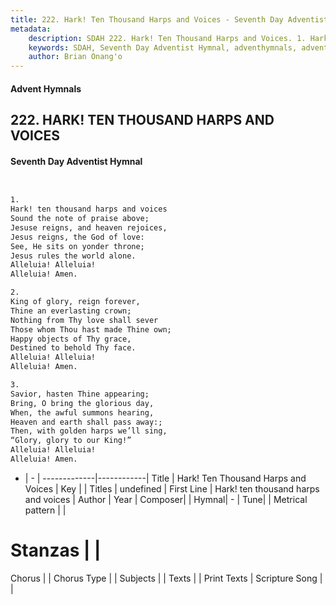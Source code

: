 ```yaml
---
title: 222. Hark! Ten Thousand Harps and Voices - Seventh Day Adventist Hymnal
metadata:
    description: SDAH 222. Hark! Ten Thousand Harps and Voices. 1. Hark! ten thousand harps and voices Sound the note of praise above; Jesuse reigns, and heaven rejoices, Jesus reigns, the God of love: See, He sits on yonder throne; Jesus rules the world alone. Alleluia! Alleluia! Alleluia! Amen.
    keywords: SDAH, Seventh Day Adventist Hymnal, adventhymnals, advent hymnals, Hark! Ten Thousand Harps and Voices, Hark! ten thousand harps and voices 
    author: Brian Onang'o
---
```


#### Advent Hymnals
## 222. HARK! TEN THOUSAND HARPS AND VOICES
#### Seventh Day Adventist Hymnal

```txt


1.
Hark! ten thousand harps and voices
Sound the note of praise above;
Jesuse reigns, and heaven rejoices,
Jesus reigns, the God of love:
See, He sits on yonder throne;
Jesus rules the world alone.
Alleluia! Alleluia!
Alleluia! Amen.

2.
King of glory, reign forever,
Thine an everlasting crown;
Nothing from Thy love shall sever
Those whom Thou hast made Thine own;
Happy objects of Thy grace,
Destined to behold Thy face.
Alleluia! Alleluia!
Alleluia! Amen.

3.
Savior, hasten Thine appearing;
Bring, O bring the glorious day,
When, the awful summons hearing,
Heaven and earth shall pass away:;
Then, with golden harps we’ll sing,
“Glory, glory to our King!”
Alleluia! Alleluia!
Alleluia! Amen.


```

- |   -  |
-------------|------------|
Title | Hark! Ten Thousand Harps and Voices |
Key |  |
Titles | undefined |
First Line | Hark! ten thousand harps and voices |
Author | 
Year | 
Composer|  |
Hymnal|  - |
Tune|  |
Metrical pattern | |
# Stanzas |  |
Chorus |  |
Chorus Type |  |
Subjects |  |
Texts |  |
Print Texts | 
Scripture Song |  |
  
